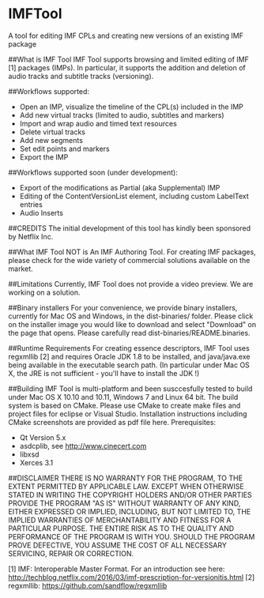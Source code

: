 # IMFTool
A tool for editing IMF CPLs and creating new versions of an existing IMF package

##What is IMF Tool
IMF Tool supports browsing and limited editing of IMF [1] packages (IMPs).
In particular, it supports the addition and deletion of audio tracks and subtitle tracks (versioning).

##Workflows supported:
-	Open an IMP, visualize the timeline of the CPL(s) included in the IMP
-	Add new virtual tracks (limited to audio, subtitles and markers)
-	Import and wrap audio and timed text resources
-	Delete virtual tracks
-	Add new segments
-	Set edit points and markers
-	Export the IMP

##Workflows supported soon (under development):
-	Export of the modifications as Partial (aka Supplemental) IMP
-	Editing of the ContentVersionList element, including custom LabelText entries
-	Audio Inserts

##CREDITS
The initial development of this tool has kindly been sponsored by Netflix Inc.

##What IMF Tool NOT is
An IMF Authoring Tool. For creating IMF packages, please check for the wide variety of commercial solutions available on the market.

##Limitations
Currently, IMF Tool does not provide a video preview. 
We are working on a solution.

##Binary installers
For your convenience, we provide binary installers, currently for Mac OS and Windows, in the dist-binaries/ folder.
Please click on the installer image you would like to download and select "Download" on the page that opens.
Please carefully read dist-binaries/README.binaries.

##Runtime Requirements
For creating essence descriptors, IMF Tool uses regxmllib [2] and requires Oracle JDK 1.8 to be installed, and java/java.exe being available in the executable search path. (In particular under Mac OS X, the JRE is not sufficient - you'll have to install the JDK !)

##Building
IMF Tool is multi-platform and been susccesfully tested to build under Mac OS X 10.10 and 10.11, Windows 7 and Linux 64 bit.
The build system is based on CMake. Please use CMake to create make files and project files for eclipse or Visual Studio. Installation instructions including CMake screenshots are provided as pdf file here.
Prerequisites:
-	Qt Version 5.x
-	asdcplib, see http://www.cinecert.com
-	libxsd
-	Xerces 3.1

##DISCLAIMER
  THERE IS NO WARRANTY FOR THE PROGRAM, TO THE EXTENT PERMITTED BY
APPLICABLE LAW.  EXCEPT WHEN OTHERWISE STATED IN WRITING THE COPYRIGHT
HOLDERS AND/OR OTHER PARTIES PROVIDE THE PROGRAM "AS IS" WITHOUT WARRANTY
OF ANY KIND, EITHER EXPRESSED OR IMPLIED, INCLUDING, BUT NOT LIMITED TO,
THE IMPLIED WARRANTIES OF MERCHANTABILITY AND FITNESS FOR A PARTICULAR
PURPOSE.  THE ENTIRE RISK AS TO THE QUALITY AND PERFORMANCE OF THE PROGRAM
IS WITH YOU.  SHOULD THE PROGRAM PROVE DEFECTIVE, YOU ASSUME THE COST OF
ALL NECESSARY SERVICING, REPAIR OR CORRECTION.



[1] IMF: Interoperable Master Format. For an introduction see here:
http://techblog.netflix.com/2016/03/imf-prescription-for-versionitis.html
[2] regxmllib: https://github.com/sandflow/regxmllib



